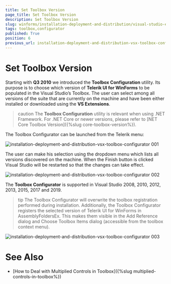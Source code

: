 ```yaml
---
title: Set Toolbox Version
page_title: Set Toolbox Version
description: Set Toolbox Version
slug: winforms/installation-deployment-and-distribution/visual-studio-extensions/toolbox-configurator
tags: toolbox,configurator
published: True
position: 6
previous_url: installation-deployment-and-distribution-vsx-toolbox-configurator
---
```


# Set Toolbox Version

Starting with __Q3 2010__ we introduced the __Toolbox Configuration__ utility. Its purpose is to choose which version of __Telerik UI for WinForms__ to be populated in the Visual Studio’s Toolbox. The user can select among all versions of the suite that are currently on the machine and have been either installed or downloaded using the __VS Extensions__.

>caution The  __Toolbox Configuration__ utility is relevant when using .NET Framework. For .NET Core or newer versions, please refer to [NET Core Toolbox Version]({%slug core-toolbox-version%}).

The Toolbox Configurator can be launched from the Telerik menu:

![installation-deployment-and-distribution-vsx-toolbox-configurator 001](images/installation-deployment-and-distribution-vsx-toolbox-configurator001.png)

The user can make his selection using the dropdown menu which lists all versions discovered on the machine. When the Finish button is clicked Visual Studio will be restarted so that the changes can take effect.

![installation-deployment-and-distribution-vsx-toolbox-configurator 002](images/installation-deployment-and-distribution-vsx-toolbox-configurator002.png)        

The __Toolbox Configurator__ is supported in Visual Studio 2008, 2010, 2012, 2013, 2015, 2017 and 2019.

>tip The Toolbox Configurator will overwrite the toolbox registration performed during installation. Additionally, the Toolbox Configurator registers the selected version of Telerik UI for WinForms in AssemblyFoldersEx. This makes them visible in the Add Reference dialog and Choose Toolbox Items dialog (accessible from the toolbox context menu).


![installation-deployment-and-distribution-vsx-toolbox-configurator 003](images/installation-deployment-and-distribution-vsx-toolbox-configurator003.png)

# See Also

* [How to Deal with Multiplied Controls in Toolbox]({%slug multiplied-controls-in-toolbox%})